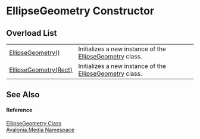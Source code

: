 # EllipseGeometry Constructor


## Overload List
<table>
<tr>
<td><a href="M_Avalonia_Media_EllipseGeometry__ctor">EllipseGeometry()</a></td>
<td>Initializes a new instance of the <a href="T_Avalonia_Media_EllipseGeometry">EllipseGeometry</a> class.</td>
</tr>
<tr>
<td><a href="M_Avalonia_Media_EllipseGeometry__ctor_1">EllipseGeometry(Rect)</a></td>
<td>Initializes a new instance of the <a href="T_Avalonia_Media_EllipseGeometry">EllipseGeometry</a> class.</td>
</tr>
</table>

## See Also


#### Reference
<a href="T_Avalonia_Media_EllipseGeometry">EllipseGeometry Class</a>  
<a href="N_Avalonia_Media">Avalonia.Media Namespace</a>  
